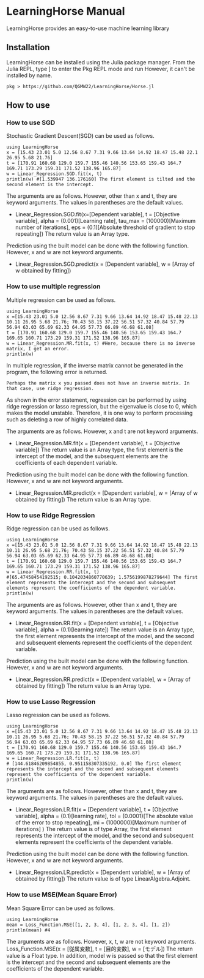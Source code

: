 # LearningHorse Manual

LearningHorse provides an easy-to-use machine learning library 

## Installation

LearningHorse can be installed using the Julia package manager. From the Julia REPL, type ] to enter the Pkg REPL mode and run
However, it can't be installed by name.
```@example
pkg > https://github.com/QGMW22/LearningHorse/Horse.jl
```

## How to use

### How to use SGD
Stochastic Gradient Descent(SGD) can be used as follows.

```@example
using LearningHorse
x = [15.43 23.01 5.0 12.56 8.67 7.31 9.66 13.64 14.92 18.47 15.48 22.1 26.95 5.68 21.76]
t = [170.91 160.68 129.0 159.7 155.46 140.56 153.65 159.43 164.7 169.71 173.29 159.31 171.52 138.96 165.87]
w = Linear_Regression.SGD.fit(x, t)
println(w) #[1.539947 136.176160] The first element is tilted and the second element is the intercept.
```

The arguments are as follows. However, other than x and t, they are keyword arguments. The values ​​in parentheses are the default values.
- Linear_Regression.SGD.fit(x=[Dependent variable], t = [Objective variable], alpha = (0.001)[Learning rate], tau_max = (100000)[Maximum number of iterations], eps = (0.1)[Absolute threshold of gradient to stop repeating])
The return value is an Array type.

Prediction using the built model can be done with the following function. However, x and w are not keyword arguments.
- Linear_Regression.SGD.predict(x = [Dependent variable], w = [Array of w obtained by fitting])

### How to use multiple regression
Multiple regression can be used as follows.

```@example
using LearningHorse
x =[15.43 23.01 5.0 12.56 8.67 7.31 9.66 13.64 14.92 18.47 15.48 22.13 10.11 26.95 5.68 21.76; 70.43 58.15 37.22 56.51 57.32 40.84 57.79 56.94 63.03 65.69 62.33 64.95 57.73 66.89 46.68 61.08]
t = [170.91 160.68 129.0 159.7 155.46 140.56 153.65 159.43 164.7 169.65 160.71 173.29 159.31 171.52 138.96 165.87]
w = Linear_Regression.MR.fit(x, t) #Here, because there is no inverse matrix, I get an error.
println(w)
```

In multiple regression, if the inverse matrix cannot be generated in the program, the following error is returned.
```@example
Perhaps the matrix x you passed does not have an inverse matrix. In that case, use ridge regression.
```

As shown in the error statement, regression can be performed by using ridge regression or lasso regression, but the eigenvalue is close to 0, which makes the model unstable. Therefore, it is one way to perform processing such as deleting a row of highly correlated data.

The arguments are as follows. However, x and t are not keyword arguments.
- Linear_Regression.MR.fit(x = [Dependent variable], t = [Objective variable])
The return value is an Array type, the first element is the intercept of the model, and the subsequent elements are the coefficients of each dependent variable.

Prediction using the built model can be done with the following function. However, x and w are not keyword arguments.
- Linear_Regression.MR.predict(x = [Dependent variable], w = [Array of w obtained by fitting])
The return value is an Array type.

### How to use Ridge Regression
Ridge regression can be used as follows.

```@example
using LearningHorse
x =[15.43 23.01 5.0 12.56 8.67 7.31 9.66 13.64 14.92 18.47 15.48 22.13 10.11 26.95 5.68 21.76; 70.43 58.15 37.22 56.51 57.32 40.84 57.79 56.94 63.03 65.69 62.33 64.95 57.73 66.89 46.68 61.08]
t = [170.91 160.68 129.0 159.7 155.46 140.56 153.65 159.43 164.7 169.65 160.71 173.29 159.31 171.52 138.96 165.87]
w = Linear_Regression.RR.fit(x, t)
#[65.47458454192515; 0.1042034860770639; 1.5756199878279644] The first element represents the intercept and the second and subsequent elements represent the coefficients of the dependent variable.
println(w)
```

The arguments are as follows. However, other than x and t, they are keyword arguments. The values ​​in parentheses are the default values.
- Linear_Regression.RR.fit(x = [Dependent variable], t = [Objective variable], alpha = (0.1)[learning rate])
The return value is an Array type, the first element represents the intercept of the model, and the second and subsequent elements represent the coefficients of the dependent variable.

Prediction using the built model can be done with the following function. However, x and w are not keyword arguments.
- Linear_Regression.RR.predict(x = [Dependent variable], w = [Array of obtained by fitting])
The return value is an Array type.

### How to use Lasso Regression
Lasso regression can be used as follows.

```@example
using LearningHorse
x =[15.43 23.01 5.0 12.56 8.67 7.31 9.66 13.64 14.92 18.47 15.48 22.13 10.11 26.95 5.68 21.76; 70.43 58.15 37.22 56.51 57.32 40.84 57.79 56.94 63.03 65.69 62.33 64.95 57.73 66.89 46.68 61.08]
t = [170.91 160.68 129.0 159.7 155.46 140.56 153.65 159.43 164.7 169.65 160.71 173.29 159.31 171.52 138.96 165.87]
w = Linear_Regression.LR.fit(x, t)
# [144.61846209854855, 0.951158307335192, 0.0] The first element represents the intercept and the second and subsequent elements represent the coefficients of the dependent variable.
println(w)
```

The arguments are as follows. However, other than x and t, they are keyword arguments. The values ​​in parentheses are the default values.
- Linear_Regression.LR.fit(x = [Dependent variable], t = [Objective variable], alpha = (0.1)[learning rate], tol = (0.0001)[The absolute value of the error to stop repeating], mi = (1000000)[Maximum number of iterations] )
The return value is of type Array, the first element represents the intercept of the model, and the second and subsequent elements represent the coefficients of the dependent variable.

Prediction using the built model can be done with the following function. However, x and w are not keyword arguments.
- Linear_Regression.LR.predict(x = [Dependent variable], w = [Array of obtained by fitting])
The return value is of type LinearAlgebra.Adjoint.

### How to use MSE(Mean Square Error)
Mean Square Error can be used as follows.

```@example
using LearningHorse
mean = Loss_Function.MSE([1, 2, 3, 4], [1, 2, 3, 4], [1, 2])
println(mean) #4
```

The arguments are as follows. However, x, t, w are not keyword arguments.
Loss_Function.MSE(x = [従属変数], t = [目的変数], w = [モデル])
The return value is a Float type. In addition, model w is passed so that the first element is the intercept and the second and subsequent elements are the coefficients of the dependent variable.
